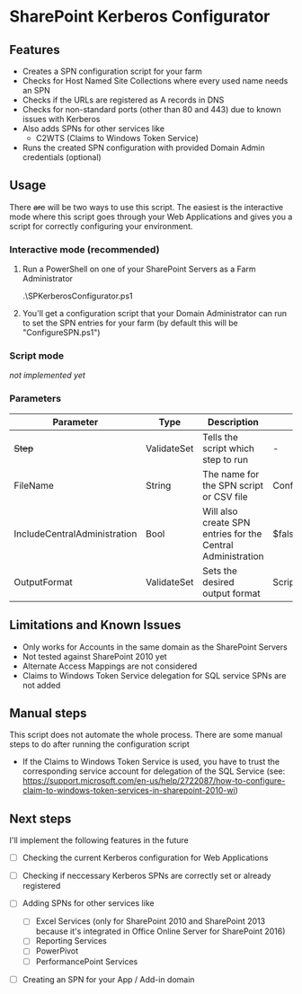 # SharePoint Kerberos Configurator

## Features
- Creates a SPN configuration script for your farm
- Checks for Host Named Site Collections where every used name needs an SPN
- Checks if the URLs are registered as A records in DNS
- Checks for non-standard ports (other than 80 and 443) due to known issues with Kerberos
- Also adds SPNs for other services like 
    - C2WTS (Claims to Windows Token Service)
- Runs the created SPN configuration with provided Domain Admin credentials (optional)

## Usage

There ~~are~~ will be two ways to use this script. The easiest is the interactive mode where this script goes through your Web Applications and gives you a script for correctly configuring your environment.

### Interactive mode (recommended)

1. Run a PowerShell on one of your SharePoint Servers as a Farm Administrator

    .\SPKerberosConfigurator.ps1

2. You'll get a configuration script that your Domain Administrator can run to set the SPN entries for your farm (by default this will be "ConfigureSPN.ps1")

### Script mode

_not implemented yet_

### Parameters

| Parameter                    | Type        | Description                                                 | Default          | Allowed Values                                |
| ---------------------------- | ----------- | ----------------------------------------------------------- | ---------------- | --------------------------------------------- |
| ~~Step~~                     | ValidateSet | Tells the script which step to run                          | -                | TestSPConfig, TestSPNEntries, CreateSPNScript |
| FileName                     | String      | The name for the SPN script or CSV file                     | ConfigureSPN.ps1 |                                               |
| IncludeCentralAdministration | Bool        | Will also create SPN entries for the Central Administration | $false           | $true, $false                                 |
| OutputFormat                 | ValidateSet | Sets the desired output format                              | Script           | Script, CSV                                   |


## Limitations and Known Issues

- Only works for Accounts in the same domain as the SharePoint Servers
- Not tested against SharePoint 2010 yet
- Alternate Access Mappings are not considered
- Claims to Windows Token Service delegation for SQL service SPNs are not added


## Manual steps
This script does not automate the whole process. There are some manual steps to do after running the configuration script
- If the Claims to Windows Token Service is used, you have to trust the corresponding service account for delegation of the SQL Service (see: https://support.microsoft.com/en-us/help/2722087/how-to-configure-claim-to-windows-token-services-in-sharepoint-2010-wi)

## Next steps

I'll implement the following features in the future

- [ ] Checking the current Kerberos configuration for Web Applications
- [ ] Checking if neccessary Kerberos SPNs are correctly set or already registered
- [ ] Adding SPNs for other services like 
    - [ ] Excel Services (only for SharePoint 2010 and SharePoint 2013 because it's integrated in Office Online Server for SharePoint 2016)
    - [ ] Reporting Services
    - [ ] PowerPivot
    - [ ] PerformancePoint Services
- [ ] Creating an SPN for your App / Add-in domain

